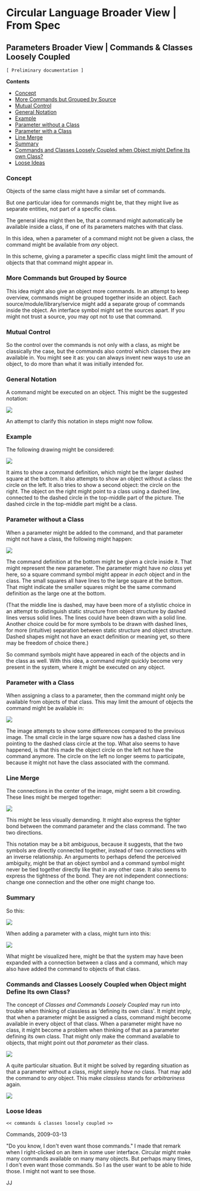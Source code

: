 ﻿Circular Language Broader View | From Spec
==========================================

Parameters Broader View | Commands & Classes Loosely Coupled
------------------------------------------------------------

`[ Preliminary documentation ]`

__Contents__

- [Concept](#concept)
- [More Commands but Grouped by Source](#more-commands-but-grouped-by-source)
- [Mutual Control](#mutual-control)
- [General Notation](#general-notation)
- [Example](#example)
- [Parameter without a Class](#parameter-without-a-class)
- [Parameter with a Class](#parameter-with-a-class)
- [Line Merge](#line-merge)
- [Summary](#summary)
- [Commands and Classes Loosely Coupled when Object might Define Its own Class?](#commands-and-classes-loosely-coupled-when-object-might-define-its-own-class)
- [Loose Ideas](#loose-ideas)

### Concept

Objects of the same class might have a similar set of commands.

But one particular idea for commands might be, that they might live as separate entities, not part of a specific class.

The general idea might then be, that a command might automatically be available inside a class, if one of its parameters matches with that class.

In this idea, when a parameter of a command might not be given a class, the command might be available from *any* object.

In this scheme, giving a parameter a specific class might limit the amount of objects that that command might appear in.

### More Commands but Grouped by Source

This idea might also give an object more commands. In an attempt to keep overview, commands might be grouped together inside an object. Each source/module/library/service might add a separate group of commands inside the object. An interface symbol might set the sources apart. If you might not trust a source, you may opt not to use that command.

### Mutual Control

So the control over the commands is not only with a class, as might be classically the case, but the commands also control which classes they are available in. You might see it as: you can always invent new ways to use an object, to do more than what it was initially intended for.

### General Notation

A command might be executed on an object. This might be the suggested notation:

![](images/Commands%20and%20Classes%20Loosely%20Coupled.001.png)

An attempt to clarify this notation in steps might now follow.

### Example

The following drawing might be considered:

![](images/Commands%20and%20Classes%20Loosely%20Coupled.002.png)

It aims to show a command definition, which might be the larger dashed square at the bottom. It also attempts to show an object without a class: the circle on the left. It also tries to show a second object: the circle on the right. The object on the right might point to a class using a dashed line, connected to the dashed circle in the top-middle part of the picture. The dashed circle in the top-middle part might be a class.

### Parameter without a Class

When a parameter might be added to the command, and that parameter might not have a class, the following might happen:

![](images/Commands%20and%20Classes%20Loosely%20Coupled.003.png)

The command definition at the bottom might be given a circle inside it. That might represent the new parameter. The parameter might have *no class* yet here, so a square command symbol might appear in *each* object and in the class. The small squares all have lines to the large square at the bottom. That might indicate the smaller squares might be the same command definition as the large one at the bottom. 

(That the middle line is dashed, may have been more of a stylistic choice in an attempt to distinguish static structure from object structure by dashed lines versus solid lines. The lines could have been drawn with a solid line. Another choice could be for more symbols to be drawn with dashed lines, for more (intuitive) separation between static structure and object structure. Dashed shapes might not have an exact definition or meaning yet, so there may be freedom of choice there.)

So command symbols might have appeared in each of the objects and in the class as well. With this idea, a command might quickly become very present in the system, where it might be executed on any object.

### Parameter with a Class

When assigning a class to a parameter, then the command might only be available from objects of that class. This may limit the amount of objects the command might be available in:

![](images/Commands%20and%20Classes%20Loosely%20Coupled.004.png)

The image attempts to show some differences compared to the previous image. The small circle in the large square now has a dashed class line pointing to the dashed class circle at the top. What also seems to have happened, is that this made the object circle on the left not have the command anymore. The circle on the left no longer seems to participate, because it might not have the class associated with the command.

### Line Merge

The connections in the center of the image, might seem a bit crowding. These lines might be merged together:

![](images/Commands%20and%20Classes%20Loosely%20Coupled.005.png) 

This might be less visually demanding. It might also express the tighter bond between the command parameter and the class command. The two two directions.

This notation may be a bit ambiguous, because it suggests, that the two symbols are directly connected together, instead of two connections with an inverse relationship. An arguments to perhaps defend the perceived ambiguity, might be that an object symbol and a command symbol might never be tied together directly like that in any other case. It also seems to express the tightness of the bond. They are not independent connections: change one connection and the other one might change too.

### Summary

So this:

![](images/Commands%20and%20Classes%20Loosely%20Coupled.006.png)

When adding a parameter with a class, might turn into this:

![](images/Commands%20and%20Classes%20Loosely%20Coupled.007.png)

What might be visualized here, might be that the system may have been expanded with a connection between a class and a command, which may also have added the command to objects of that class.

### Commands and Classes Loosely Coupled when Object might Define Its own Class?

The concept of *Classes and Commands Loosely Coupled* may run into trouble when thinking of classless as 'defining its own class'. It might imply, that when a parameter might be assigned a class, command might become available in every object of that class. When a parameter might have no class, it might become a problem when thinking of that as a parameter defining its own class. That might only make the command available to objects, that might point out *that parameter* as their class.

![](images/Commands%20and%20Classes%20Loosely%20Coupled.008.png)

A quite particular situation. But it might be solved by regarding situation as that a parameter without a class, might simply *have* *no* class. That may add the command to *any* object. This make *classless* stands for *arbitrariness* again.

![](images/Commands%20and%20Classes%20Loosely%20Coupled.009.png)

### Loose Ideas

`<< commands & classes loosely coupled >>`

Commands,
2009-03-13

"Do you know, I don't even want those commands." I made that remark when I right-clicked on an item in some user interface. Circular might make many commands available on many many objects. But perhaps many times, I don't even want those commands. So I as the user want to be able to hide those. I might not want to see those.

JJ